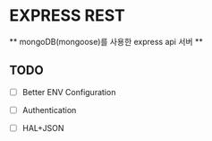 # EXPRESS REST

** mongoDB(mongoose)를 사용한 express api 서버 **

## TODO

* [ ] Better ENV Configuration

* [ ] Authentication

* [ ] HAL+JSON
